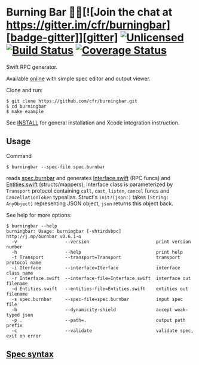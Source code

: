 
# Burning Bar 📏🔥[![Join the chat at https://gitter.im/cfr/burningbar][badge-gitter]][gitter] [![Unlicensed][badge-license]][license] [![Build Status][badge-travis]][travis] [![Coverage Status](https://coveralls.io/repos/cfr/burningbar/badge.svg?branch=master)](https://coveralls.io/r/cfr/burningbar?branch=master)

<!-- [![Available on Hackage][badge-hackage]][hackage]
     [![Gratipay](http://img.shields.io/gratipay/cfr.svg)][gratipay]
     [![Stories in Ready](https://badge.waffle.io/cfr/burningbar.png?label=ready&title=Ready)](https://waffle.io/cfr/burningbar)
     [![Circle CI](https://circleci.com/gh/cfr/burningbar.svg?style=svg)](https://circleci.com/gh/cfr/burningbar) -->

Swift RPC generator.

Available [online](http://cfr.pw/burnbar) with simple spec editor and output viewer.

Clone and run:

    $ git clone https://github.com/cfr/burningbar.git
    $ cd burningbar
    $ make example

See [INSTALL](INSTALL.md) for general installation and Xcode integration instruction.

## Usage

Command

    $ burningbar --spec-file spec.burnbar

reads [spec.burnbar][Spec] and generates [Interface.swift][] (RPC funcs) and
[Entities.swift][] (structs/mappers), Interface class is parameterized by
`Transport` protocol containing `call`, `cast`, `listen`, `cancel` funcs and
`CancellationToken` typealias. Struct's `init?(json:)` takes `[String: AnyObject]`
representing JSON object, `json` returns this object back.

See help for more options:

    $ burningbar --help
    burningbar: Usage: burningbar [-vhtirdsbpc]
    http://j.mp/burnbar v0.6.1-α
      -v                  --version                         print version number
      -h                  --help                            print help
      -t Transport        --transport=Transport             transport protocol name
      -i Iterface         --interface=Iterface              interface class name
      -r Interface.swift  --interface-file=Interface.swift  interface out filename
      -d Entities.swift   --entities-file=Entities.swift    entities out filename
      -s spec.burnbar     --spec-file=spec.burnbar          input spec file
      -b                  --dynamicity-shield               accept weak-typed json
      -p .                --path=.                          output path prefix
      -c                  --validate                        validate spec, exit on error

## [Spec syntax][Spec]

   [Interface.swift]: xcode/TestGen/Interface.swift
   [Entities.swift]: xcode/TestGen/Entities.swift
   [Spec]: spec.burnbar
   [license]: UNLICENSE
   [badge-license]: https://img.shields.io/badge/license-Unlicense-brightgreen.svg
   [badge-cabal]: https://wiki.haskell.org/wikiupload/4/43/Built-with-Cabal-light.png
   [cabal]: https://www.haskell.org/cabal
   [badge-gitter]: https://img.shields.io/badge/gitter-join%20chat-brightgreen.svg
   [gitter]: https://gitter.im/cfr/burningbar?utm_source=badge&utm_medium=badge&utm_campaign=pr-badge&utm_content=badge
   [badge-travis]: https://travis-ci.org/cfr/burningbar.svg?branch=master
   [travis]: https://travis-ci.org/cfr/burningbar
   [badge-haskell]: http://evenmere.org/~bts/haskell-logo/logo-0.svg
   [haskell]: https://haskell.org
   [badge-gratipay]: http://img.shields.io/gratipay/cfr.svg
   [gratipay]: https://www.gratipay.com/cfr
   [badge-hackage]: https://img.shields.io/hackage/v/burningbar.svg?dummy
   [hackage]: https://hackage.haskell.org/package/burningbar

